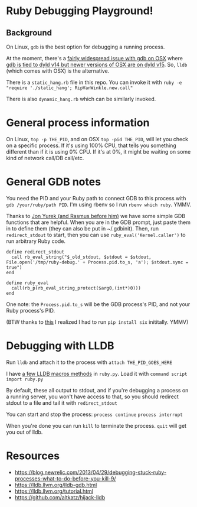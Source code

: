 # Ruby Debugging Playground!

## Background

On Linux, `gdb` is the best option for debugging a running process.

At the moment, there's a [fairly widespread issue with gdb on OSX](https://github.com/Homebrew/homebrew-core/issues/20047) where [gdb is tied to dyld v14 but newer versions of OSX are on dyld v15](https://sourceware.org/bugzilla/show_bug.cgi?id=20981). So, `lldb` (which comes with OSX) is the alternative.

There is a `static_hang.rb` file in this repo. You can invoke it with `ruby -e "require './static_hang'; RipVanWinkle.new.call"`

There is also `dynamic_hang.rb` which can be similarly invoked.

# General process information

On Linux, `top -p THE_PID`, and on OSX `top -pid THE_PID`, will let you check on a specific process. If it's using 100% CPU, that tells you something different than if it is using 0% CPU. If it's at 0%, it might be waiting on some kind of network call/DB call/etc.

# General GDB notes

You need the PID and your Ruby path to connect GDB to this process with `gdb /your/ruby/path PID`. I'm using rbenv so I run `rbenv which ruby`. YMMV.

Thanks to [Jon Yurek (and Rasmus before him)](https://robots.thoughtbot.com/using-gdb-to-inspect-a-running-ruby-process) we have some simple GDB functions that are helpful. When you are in the GDB prompt, just paste them in to define them (they can also be put in ~/.gdbinit). Then, run `redirect_stdout` to start, then you can use `ruby_eval('Kernel.caller')` to run arbitrary Ruby code.

```
define redirect_stdout
  call rb_eval_string("$_old_stdout, $stdout = $stdout, File.open('/tmp/ruby-debug.' + Process.pid.to_s, 'a'); $stdout.sync = true")
end

define ruby_eval
  call(rb_p(rb_eval_string_protect($arg0,(int*)0)))
end
```

One note: the `Process.pid.to_s` will be the GDB process's PID, and not your Ruby process's PID.

(BTW thanks to [this](https://github.com/Homebrew/homebrew-core/issues/2730) I realized I had to run `pip install six` inititally. YMMV)

# Debugging with LLDB

Run `lldb` and attach it to the process with `attach THE_PID_GOES_HERE`

I have [a few LLDB macros methods](https://christoph.luppri.ch/articles/ruby/debugging-ruby-programs-on-osx-with-lldb/) in `ruby.py`. Load it with `command script import ruby.py`

By default, these all output to stdout, and if you're debugging a process on a running server, you won't have access to that, so you should redirect stdout to a file and tail it with `redirect_stdout`

You can start and stop the process:
`process continue`
`process interrupt`

When you're done you can run `kill` to terminate the process. `quit` will get you out of lldb.

# Resources

- https://blog.newrelic.com/2013/04/29/debugging-stuck-ruby-processes-what-to-do-before-you-kill-9/
- https://lldb.llvm.org/lldb-gdb.html
- https://lldb.llvm.org/tutorial.html
- https://github.com/altkatz/hijack-lldb
